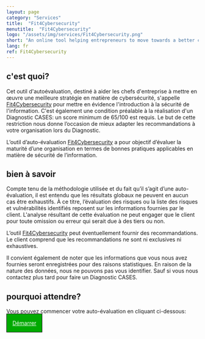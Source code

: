 ```yaml
---
layout: page
category: "Services"
title:  "Fit4Cybersecurity"
menutitle:  "Fit4Cybersecurity"
logo: "/assets/img/services/Fit4Cybersecurity.png"
short: "An online tool helping entrepreneurs to move towards a better cybersecurity strategy."
lang: fr
ref: Fit4Cybersecurity
---
```


## c'est quoi?

Cet outil d'autoévaluation, destiné à aider les chefs d'entreprise à mettre en œuvre une meilleure stratégie en matière de cybersécurité, s'appelle [Fit4Cybersecurity](http://startup.cases.lu) pour mettre en évidence l'introduction à la sécurité de l'information. C'est également une condition préalable à la réalisation d'un Diagnostic CASES: un score minimum de 65/100 est requis. Le but de cette restriction nous donne l’occasion de mieux adapter les recommandations à votre organisation lors du Diagnostic.

L’outil d’auto-évaluation [Fit4Cybersecurity](http://startup.cases.lu) a pour objectif d’évaluer la maturité d’une organisation en termes de bonnes pratiques applicables en matière de sécurité de l’information.

## bien à savoir

Compte tenu de la méthodologie utilisée et du fait qu’il s’agit d’une auto-évaluation, il est entendu que les résultats globaux ne peuvent en aucun cas être exhaustifs. À ce titre, l’évaluation des risques ou la liste des risques et vulnérabilités identifiés reposent sur les informations fournies par le client. L'analyse résultant de cette évaluation ne peut engager que le client pour toute omission ou erreur qui serait due à des tiers ou non.

L’outil [Fit4Cybersecurity](http://startup.cases.lu) peut éventuellement fournir des recommandations. Le client comprend que les recommandations ne sont ni exclusives ni exhaustives.

Il convient également de noter que les informations que vous nous avez fournies seront enregistrées pour des raisons statistiques. En raison de la nature des données, nous ne pouvons pas vous identifier. Sauf si vous nous contactez plus tard pour faire un Diagnostic CASES.

## pourquoi attendre?

Vous pouvez commencer votre auto-évaluation en cliquant ci-dessous:

<a href="http://startup.cases.lu" style="border: 1px solid #000000; background-color: #00AA00; color:#FFFFFF; padding: 15px; margin: auto 0 auto 0;">Démarrer</a>
